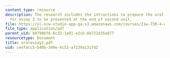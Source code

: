 ```yaml
---
content_type: resource
description: The research includes the intructions to prepare the oral presentation
  for essay 2 to be presented at the end of second unit.
file: https://ol-ocw-studio-app-qa.s3.amazonaws.com/courses/21w-730-4-expository-writing-analyzing-mass-media-spring-2001/ceefacc5b40b349e4c52a7239a131fd2_oralessay2.pdf
file_type: application/pdf
parent_uid: b87986f6-6c32-1a91-e2cb-8b721d15a877
resourcetype: Document
title: oralessay2.pdf
uid: ceefacc5-b40b-349e-4c52-a7239a131fd2
---
```

